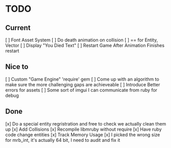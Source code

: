 # TODO

## Current

[ ] Font Asset System
[ ] Do death animation on collision
[ ] == for Entity, Vector
[ ] Display "You Died Text"
[ ] Restart Game After Animation Finishes restart

## Nice to

[ ] Custom "Game Engine" 'require' gem
[ ] Come up with an algorithm to make sure the more challenging gaps are achieveable
[ ] Introduce Better errors for assets
[ ] Some sort of imgui I can communicate from ruby for debug

## Done

[x] Do a special entity regristration and free to check we actually clean them up
[x] Add Collisions
[x] Recompile libmruby without require
[x] Have ruby code change entities
[x] Track Memory Usage
[x] I picked the wrong size for mrb_int, it's actually 64 bit, I need to audit and fix it
